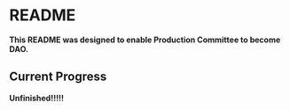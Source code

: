# README
**This README was designed to enable Production Committee to become DAO.**
## Current Progress
**Unfinished!!!!!**
